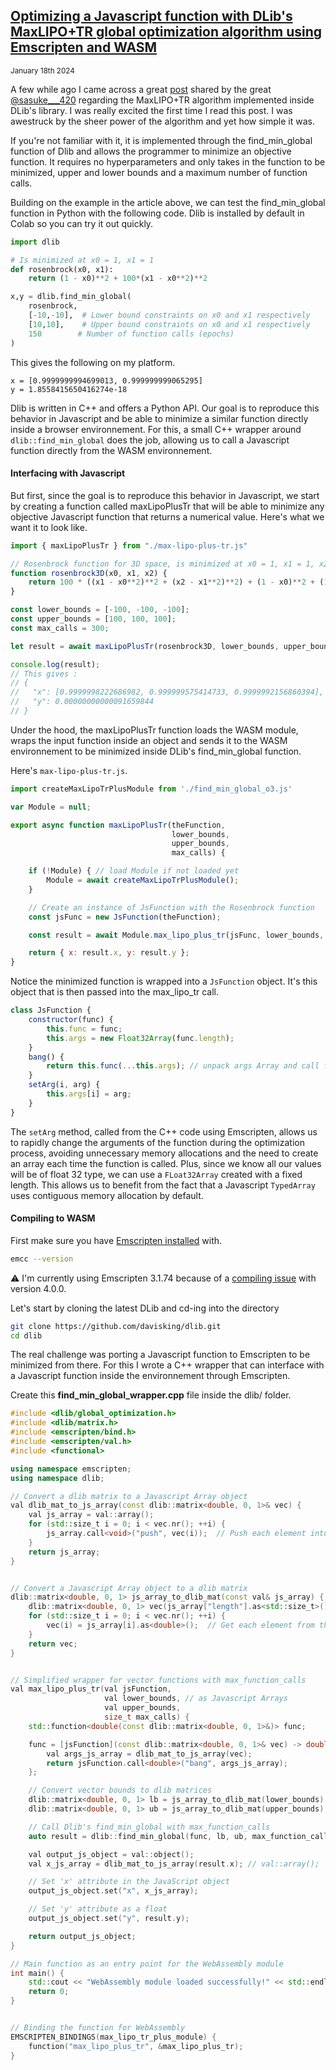 ## [Optimizing a Javascript function with DLib's MaxLIPO+TR global optimization algorithm using Emscripten and WASM]()
<sub>January 18th 2024 </sub>
<br>

A few while ago I came across a great [post](https://blog.dlib.net/2017/12/a-global-optimization-algorithm-worth.html) shared by the great [@sasuke___420](https://x.com/sasuke___420) regarding the MaxLIPO+TR algorithm implemented inside DLib's library. I was really excited the first time I read this post. I was awestruck by the sheer power of the algorithm and yet how simple it was.

If you're not familiar with it, it is implemented through the find_min_global function of Dlib and allows the programmer to minimize an objective function. It requires no hyperparameters and only takes in the function to be minimized, upper and lower bounds and a maximum number of function calls.

Building on the example in the article above, we can test the find_min_global function in Python with the following code. Dlib is installed by default in Colab so you can try it out quickly.

```python
import dlib

# Is minimized at x0 = 1, x1 = 1
def rosenbrock(x0, x1): 
    return (1 - x0)**2 + 100*(x1 - x0**2)**2

x,y = dlib.find_min_global(
    rosenbrock, 
    [-10,-10],  # Lower bound constraints on x0 and x1 respectively
    [10,10],    # Upper bound constraints on x0 and x1 respectively
    150        # Number of function calls (epochs)
)
```

This gives the following on my platform.
­­­
```
x = [0.9999999994699013, 0.999999999065295]
y = 1.8558415650416274e-18
```

Dlib is written in C++ and offers a Python API. Our goal is to reproduce this behavior in Javascript and be able to minimize a similar function directly inside a browser environnement. For this, a small C++ wrapper around ```dlib::find_min_global``` does the job, allowing us to call a Javascript function directly from the WASM environnement.

#### Interfacing with Javascript

But first, since the goal is to reproduce this behavior in Javascript, we start by creating a function called maxLipoPlusTr that will be able to minimize any objective Javascript function that returns a numerical value. Here's what we want it to look like.

```js
import { maxLipoPlusTr } from "./max-lipo-plus-tr.js"

// Rosenbrock function for 3D space, is minimized at x0 = 1, x1 = 1, x2 = 1
function rosenbrock3D(x0, x1, x2) {
    return 100 * ((x1 - x0**2)**2 + (x2 - x1**2)**2) + (1 - x0)**2 + (1 - x1)**2;
}

const lower_bounds = [-100, -100, -100];
const upper_bounds = [100, 100, 100];
const max_calls = 300;

let result = await maxLipoPlusTr(rosenbrock3D, lower_bounds, upper_bounds, max_calls);

console.log(result);
// This gives :
// {
//   "x": [0.9999998222686982, 0.999999575414733, 0.9999992156860394], 
//   "y": 0.00000000000091659844
// }
```

Under the hood, the maxLipoPlusTr function loads the WASM module, wraps the input function inside an object and sends it to the WASM environnement to be minimized inside DLib's find_min_global function. 

Here's ```max-lipo-plus-tr.js```.

```js
import createMaxLipoTrPlusModule from './find_min_global_o3.js'

var Module = null;

export async function maxLipoPlusTr(theFunction,
                                    lower_bounds,
                                    upper_bounds,
                                    max_calls) { 

    if (!Module) { // load Module if not loaded yet
        Module = await createMaxLipoTrPlusModule();
    }

    // Create an instance of JsFunction with the Rosenbrock function
    const jsFunc = new JsFunction(theFunction);

    const result = await Module.max_lipo_plus_tr(jsFunc, lower_bounds, upper_bounds, max_calls);

    return { x: result.x, y: result.y };
}
```

Notice the minimized function is wrapped into a ```JsFunction``` object. It's this object that is then passed into the max_lipo_tr call.

```js
class JsFunction {
    constructor(func) {
        this.func = func;
        this.args = new Float32Array(func.length);
    }
    bang() {
        return this.func(...this.args); // unpack args Array and call function
    }
    setArg(i, arg) {
        this.args[i] = arg;
    }
}
```

The ```setArg``` method, called from the C++ code using Emscripten, allows us to rapidly change the arguments of the function during the optimization process, avoiding unnecessary memory allocations and the need to create an array each time the function is called. Plus, since we know all our values will be of float 32 type, we can use a ```FLoat32Array``` created with a fixed length. This allows us to benefit from the fact that a Javascript ```TypedArray``` uses contiguous memory allocation by default.



#### Compiling to WASM

First make sure you have [Emscripten installed](https://emscripten.org/docs/getting_started/downloads.html) with.

```bash
emcc --version
```

⚠️ I'm currently using Emscripten 3.1.74 because of a [compiling issue](https://github.com/davisking/dlib/issues/3045) with version 4.0.0.

Let's start by cloning the latest DLib and cd-ing into the directory

```bash
git clone https://github.com/davisking/dlib.git
cd dlib
```

The real challenge was porting a Javascript function to Emscripten to be minimized from there. For this I wrote a C++ wrapper that can interface with a Javascript function inside the environnement through Emscripten.

Create this **find_min_global_wrapper.cpp** file inside the dlib/ folder.

```cpp
#include <dlib/global_optimization.h>
#include <dlib/matrix.h>
#include <emscripten/bind.h>
#include <emscripten/val.h>
#include <functional>

using namespace emscripten;
using namespace dlib;

// Convert a dlib matrix to a Javascript Array object
val dlib_mat_to_js_array(const dlib::matrix<double, 0, 1>& vec) {
    val js_array = val::array();
    for (std::size_t i = 0; i < vec.nr(); ++i) {
        js_array.call<void>("push", vec(i));  // Push each element into the js array
    }
    return js_array;
}


// Convert a Javascript Array object to a dlib matrix
dlib::matrix<double, 0, 1> js_array_to_dlib_mat(const val& js_array) {
    dlib::matrix<double, 0, 1> vec(js_array["length"].as<std::size_t>());
    for (std::size_t i = 0; i < vec.nr(); ++i) {
        vec(i) = js_array[i].as<double>();  // Get each element from the JS array and assign to matrix
    }
    return vec;
}


// Simplified wrapper for vector functions with max_function_calls
val max_lipo_plus_tr(val jsFunction,
                     val lower_bounds, // as Javascript Arrays
                     val upper_bounds,
                     size_t max_calls) {
    std::function<double(const dlib::matrix<double, 0, 1>&)> func;

    func = [jsFunction](const dlib::matrix<double, 0, 1>& vec) -> double {
        val args_js_array = dlib_mat_to_js_array(vec);
        return jsFunction.call<double>("bang", args_js_array);
    };

    // Convert vector bounds to dlib matrices
    dlib::matrix<double, 0, 1> lb = js_array_to_dlib_mat(lower_bounds);
    dlib::matrix<double, 0, 1> ub = js_array_to_dlib_mat(upper_bounds);

    // Call Dlib's find_min_global with max_function_calls
    auto result = dlib::find_min_global(func, lb, ub, max_function_calls(max_calls));

    val output_js_object = val::object();
    val x_js_array = dlib_mat_to_js_array(result.x); // val::array();

    // Set 'x' attribute in the JavaScript object
    output_js_object.set("x", x_js_array);

    // Set 'y' attribute as a float
    output_js_object.set("y", result.y);

    return output_js_object;
}

// Main function as an entry point for the WebAssembly module
int main() {
    std::cout << "WebAssembly module loaded successfully!" << std::endl;
    return 0;
}


// Binding the function for WebAssembly
EMSCRIPTEN_BINDINGS(max_lipo_tr_plus_module) {
    function("max_lipo_plus_tr", &max_lipo_plus_tr);
}
```
